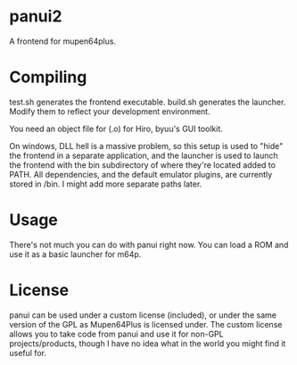 # panui2
A frontend for mupen64plus.

# Compiling
test.sh generates the frontend executable. build.sh generates the launcher. Modify them to reflect your development environment.

You need an object file for (.o) for Hiro, byuu's GUI toolkit.

On windows, DLL hell is a massive problem, so this setup is used to "hide" the frontend in a separate application, and the launcher is used to launch the frontend with the bin subdirectory of where they're located added to PATH. All dependencies, and the default emulator plugins, are currently stored in /bin. I might add more separate paths later.

# Usage
There's not much you can do with panui right now. You can load a ROM and use it as a basic launcher for m64p.

# License
panui can be used under a custom license (included), or under the same version of the GPL as Mupen64Plus is licensed under. The custom license allows you to take code from panui and use it for non-GPL projects/products, though I have no idea what in the world you might find it useful for.
